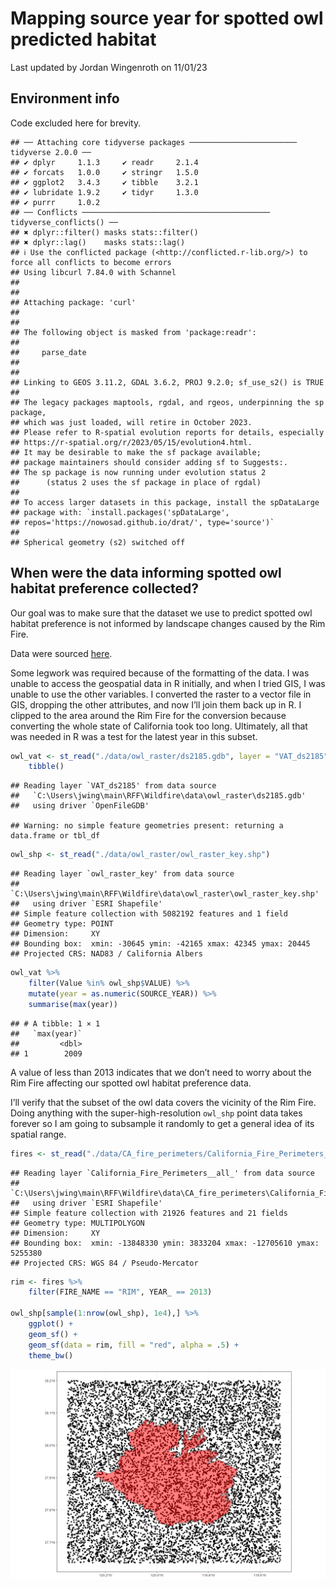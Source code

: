 Mapping source year for spotted owl predicted habitat
================
Last updated by Jordan Wingenroth on
11/01/23

## Environment info

Code excluded here for brevity.

    ## ── Attaching core tidyverse packages ──────────────────────── tidyverse 2.0.0 ──
    ## ✔ dplyr     1.1.3     ✔ readr     2.1.4
    ## ✔ forcats   1.0.0     ✔ stringr   1.5.0
    ## ✔ ggplot2   3.4.3     ✔ tibble    3.2.1
    ## ✔ lubridate 1.9.2     ✔ tidyr     1.3.0
    ## ✔ purrr     1.0.2     
    ## ── Conflicts ────────────────────────────────────────── tidyverse_conflicts() ──
    ## ✖ dplyr::filter() masks stats::filter()
    ## ✖ dplyr::lag()    masks stats::lag()
    ## ℹ Use the conflicted package (<http://conflicted.r-lib.org/>) to force all conflicts to become errors
    ## Using libcurl 7.84.0 with Schannel
    ## 
    ## 
    ## Attaching package: 'curl'
    ## 
    ## 
    ## The following object is masked from 'package:readr':
    ## 
    ##     parse_date
    ## 
    ## 
    ## Linking to GEOS 3.11.2, GDAL 3.6.2, PROJ 9.2.0; sf_use_s2() is TRUE
    ## 
    ## The legacy packages maptools, rgdal, and rgeos, underpinning the sp package,
    ## which was just loaded, will retire in October 2023.
    ## Please refer to R-spatial evolution reports for details, especially
    ## https://r-spatial.org/r/2023/05/15/evolution4.html.
    ## It may be desirable to make the sf package available;
    ## package maintainers should consider adding sf to Suggests:.
    ## The sp package is now running under evolution status 2
    ##      (status 2 uses the sf package in place of rgdal)
    ## 
    ## To access larger datasets in this package, install the spDataLarge
    ## package with: `install.packages('spDataLarge',
    ## repos='https://nowosad.github.io/drat/', type='source')`
    ## 
    ## Spherical geometry (s2) switched off

## When were the data informing spotted owl habitat preference collected?

Our goal was to make sure that the dataset we use to predict spotted owl
habitat preference is not informed by landscape changes caused by the
Rim Fire.

Data were sourced [here](https://map.dfg.ca.gov/metadata/ds2185.html).

Some legwork was required because of the formatting of the data. I was
unable to access the geospatial data in R initially, and when I tried
GIS, I was unable to use the other variables. I converted the raster to
a vector file in GIS, dropping the other attributes, and now I’ll join
them back up in R. I clipped to the area around the Rim Fire for the
conversion because converting the whole state of California took too
long. Ultimately, all that was needed in R was a test for the latest
year in this subset.

``` r
owl_vat <- st_read("./data/owl_raster/ds2185.gdb", layer = "VAT_ds2185") %>%
    tibble()
```

    ## Reading layer `VAT_ds2185' from data source 
    ##   `C:\Users\jwing\main\RFF\Wildfire\data\owl_raster\ds2185.gdb' 
    ##   using driver `OpenFileGDB'

    ## Warning: no simple feature geometries present: returning a data.frame or tbl_df

``` r
owl_shp <- st_read("./data/owl_raster/owl_raster_key.shp")
```

    ## Reading layer `owl_raster_key' from data source 
    ##   `C:\Users\jwing\main\RFF\Wildfire\data\owl_raster\owl_raster_key.shp' 
    ##   using driver `ESRI Shapefile'
    ## Simple feature collection with 5082192 features and 1 field
    ## Geometry type: POINT
    ## Dimension:     XY
    ## Bounding box:  xmin: -30645 ymin: -42165 xmax: 42345 ymax: 20445
    ## Projected CRS: NAD83 / California Albers

``` r
owl_vat %>%
    filter(Value %in% owl_shp$VALUE) %>%
    mutate(year = as.numeric(SOURCE_YEAR)) %>%
    summarise(max(year))
```

    ## # A tibble: 1 × 1
    ##   `max(year)`
    ##         <dbl>
    ## 1        2009

A value of less than 2013 indicates that we don’t need to worry about
the Rim Fire affecting our spotted owl habitat preference data.

I’ll verify that the subset of the owl data covers the vicinity of the
Rim Fire. Doing anything with the super-high-resolution `owl_shp` point
data takes forever so I am going to subsample it randomly to get a
general idea of its spatial range.

``` r
fires <- st_read("./data/CA_fire_perimeters/California_Fire_Perimeters__all_.shp")
```

    ## Reading layer `California_Fire_Perimeters__all_' from data source 
    ##   `C:\Users\jwing\main\RFF\Wildfire\data\CA_fire_perimeters\California_Fire_Perimeters__all_.shp' 
    ##   using driver `ESRI Shapefile'
    ## Simple feature collection with 21926 features and 21 fields
    ## Geometry type: MULTIPOLYGON
    ## Dimension:     XY
    ## Bounding box:  xmin: -13848330 ymin: 3833204 xmax: -12705610 ymax: 5255380
    ## Projected CRS: WGS 84 / Pseudo-Mercator

``` r
rim <- fires %>%
    filter(FIRE_NAME == "RIM", YEAR_ == 2013)

owl_shp[sample(1:nrow(owl_shp), 1e4),] %>%
    ggplot() +
    geom_sf() +
    geom_sf(data = rim, fill = "red", alpha = .5) +
    theme_bw()
```

<img src="owl_data_files/figure-gfm/unnamed-chunk-3-1.png" style="display: block; margin: auto;" />
